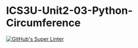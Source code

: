 # ICS3U-Unit2-03-Python-Circumference

[![GitHub's Super Linter](https://github.com/lily-liu-17/ICS3U-Unit2-03-Python-Circumference/workflows/GitHub's%20Super%20Linter/badge.svg)](https://github.com/lily-liu-17/ICS3U-Unit2-03-Python-Circumference/actions)

